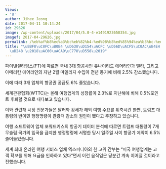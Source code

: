 ```yaml
---
Views:
- '8'
author: Jihee Jeong
date: 2017-04-11 10:14:24
id: 29626
image: /wp-content/uploads/2017/04/5.0-4-e1491923658354.jpg
imagef: 2017-04-29626.jpg
permalink: /%eb%af%b8%ec%a3%bc%eb%82%b4-%ed%98%b8%ed%85%94%ea%b3%bc-%ed%95%ad%ea%b3%b5%ec%82%ac%eb%93%a4-%ec%95%9e%eb%8b%a4%ed%89%88-%ea%b0%80%ea%b2%a9%ec%9d%b8%ed%95%98/
title: "\uBBF8\uC8FC\uB0B4 \uD638\uD154\uACFC \uD56D\uACF5\uC0AC\uB4E4 \uC55E\uB2E4\
  \uD248 \u2018\uAC00\uACA9\uC778\uD558\u2019"
---
```


파이낸셜타임스(FT)에 따르면 국내 3대 항공사인 유나이티드 에어라인과 델타, 그리고 아메리칸 에어라인의 지난 2월 마일리지 수입이 전년 동기에 비해 2.5% 감소했습니다.

이에 따라 3개 업체의 항공권 공급도 6% 줄었습니다.

세계관광협회(WTTC)는 올해 여행업계의 성장률이 2.3%로 지난해에 비해 0.5%포인트 후퇴할 것으로 내다보고 있습니다.

이와 관련해 시장 전문가들은 달러화 강세가 해외 여행 수요를 위축시킨 한편, 트럼프 대통령의 반이민 행정명령이 관광객 감소의 원인이 됐다고 주장하고 있습니다.

여행 소프트웨어 업체 포워드키스의 항공기 데이터 분석에 따르면 트럼프 대통령이 7개 무슬림 국가의 입국을 금지한 행정명령에 서명한 당시 일주일 사이 항공기 예약이 6.5% 줄어들었습니다.

세계 최대 온라인 여행 서비스 업체 엑스피디아의 한 고위 간부는 “미국 여행업계는 고객 확보를 위해 요금을 인하하고 있다”면서 이런 움직임은 당분간 계속 이어질 것이라고 전했습니다.